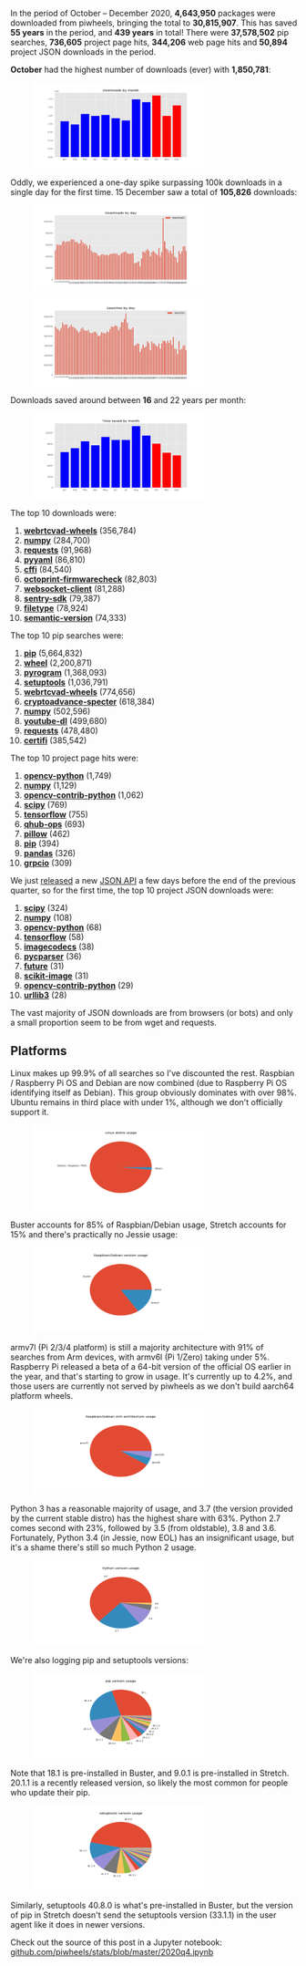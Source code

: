
<p>In the period of October – December 2020, <strong>4,643,950</strong> packages were downloaded from piwheels, bringing the total to <strong>30,815,907</strong>. This has saved <strong>55 years</strong> in the period, and <strong>439 years</strong> in total! There were <strong>37,578,502</strong> pip searches, <strong>736,605</strong> project page hits, <strong>344,206</strong> web page hits and <strong>50,894</strong> project JSON downloads in the period.</p>
<p><strong>October</strong> had the highest number of downloads (ever) with <strong>1,850,781</strong>:</p>
<div class="wp-block-image"><figure class="aligncenter size-large"><img sizes="auto, (max-width: 720px) 100vw, 720px" src="images/downloads-by-month.png"/></figure></div>
<p>Oddly, we experienced a one-day spike surpassing 100k downloads in a single day for the first time. 15 December saw a total of <strong>105,826</strong> downloads:</p>
<figure class="wp-block-image size-large"><img sizes="auto, (max-width: 720px) 100vw, 720px" src="images/downloads-by-day.png"/></figure>
<figure class="wp-block-image size-large"><img sizes="auto, (max-width: 720px) 100vw, 720px" src="images/searches-by-day.png"/></figure>
<p>Downloads saved around between <strong>16</strong> and 22 years per month:</p>
<figure class="wp-block-image size-large"><img sizes="auto, (max-width: 720px) 100vw, 720px" src="images/time-saved-by-month.png"/></figure>
<p>The top 10 downloads were:</p>
<ol class="wp-block-list"><li><strong><a href="https://www.piwheels.org/project/webrtcvad-wheels">webrtcvad-wheels</a></strong> (356,784)</li><li><strong><a href="https://www.piwheels.org/project/numpy">numpy</a></strong> (284,700)</li><li><strong><a href="https://www.piwheels.org/project/requests">requests</a></strong> (91,968)</li><li><strong><a href="https://www.piwheels.org/project/pyyaml">pyyaml</a></strong> (86,810)</li><li><strong><a href="https://www.piwheels.org/project/cffi">cffi</a></strong> (84,540)</li><li><strong><a href="https://www.piwheels.org/project/octoprint-firmwarecheck">octoprint-firmwarecheck</a></strong> (82,803)</li><li><strong><a href="https://www.piwheels.org/project/websocket-client">websocket-client</a></strong> (81,288)</li><li><strong><a href="https://www.piwheels.org/project/sentry-sdk">sentry-sdk</a></strong> (79,387)</li><li><strong><a href="https://www.piwheels.org/project/filetype">filetype</a></strong> (78,924)</li><li><strong><a href="https://www.piwheels.org/project/semantic-version">semantic-version</a></strong> (74,333)</li></ol>
<p>The top 10 pip searches were:</p>
<ol class="wp-block-list"><li><strong><a href="https://www.piwheels.org/project/pip">pip</a></strong> (5,664,832)</li><li><strong><a href="https://www.piwheels.org/project/wheel">wheel</a></strong> (2,200,871)</li><li><strong><a href="https://www.piwheels.org/project/pyrogram">pyrogram</a></strong> (1,368,093)</li><li><strong><a href="https://www.piwheels.org/project/setuptools">setuptools</a></strong> (1,036,791)</li><li><strong><a href="https://www.piwheels.org/project/webrtcvad-wheels">webrtcvad-wheels</a></strong> (774,656)</li><li><strong><a href="https://www.piwheels.org/project/cryptoadvance-specter">cryptoadvance-specter</a></strong> (618,384)</li><li><strong><a href="https://www.piwheels.org/project/numpy">numpy</a></strong> (502,596)</li><li><strong><a href="https://www.piwheels.org/project/youtube-dl">youtube-dl</a></strong> (499,680)</li><li><strong><a href="https://www.piwheels.org/project/requests">requests</a></strong> (478,480)</li><li><strong><a href="https://www.piwheels.org/project/certifi">certifi</a></strong> (385,542)</li></ol>
<p>The top 10 project page hits were:</p>
<ol class="wp-block-list"><li><strong><a href="https://www.piwheels.org/project/opencv-python">opencv-python</a></strong> (1,749)</li><li><strong><a href="https://www.piwheels.org/project/numpy">numpy</a></strong> (1,129)</li><li><strong><a href="https://www.piwheels.org/project/opencv-contrib-python">opencv-contrib-python</a></strong> (1,062)</li><li><strong><a href="https://www.piwheels.org/project/scipy">scipy</a></strong> (769)</li><li><strong><a href="https://www.piwheels.org/project/tensorflow">tensorflow</a></strong> (755)</li><li><strong><a href="https://www.piwheels.org/project/qhub-ops">qhub-ops</a></strong> (693)</li><li><strong><a href="https://www.piwheels.org/project/pillow">pillow</a></strong> (462)</li><li><strong><a href="https://www.piwheels.org/project/pip">pip</a></strong> (394)</li><li><strong><a href="https://www.piwheels.org/project/pandas">pandas</a></strong> (326)</li><li><strong><a href="https://www.piwheels.org/project/grpcio">grpcio</a></strong> (309)</li></ol>
<p>We just <a href="https://blog.piwheels.org/requires-python-support-new-project-page-layout-and-a-new-json-api/">released</a> a new <a href="https://www.piwheels.org/json.html">JSON API</a> a few days before the end of the previous quarter, so for the first time, the top 10 project JSON downloads were:</p>
<ol class="wp-block-list"><li><strong><a href="https://www.piwheels.org/project/scipy">scipy</a></strong> (324)</li><li><strong><a href="https://www.piwheels.org/project/numpy">numpy</a></strong> (108)</li><li><strong><a href="https://www.piwheels.org/project/opencv-python">opencv-python</a></strong> (68)</li><li><strong><a href="https://www.piwheels.org/project/tensorflow">tensorflow</a></strong> (58)</li><li><strong><a href="https://www.piwheels.org/project/imagecodecs">imagecodecs</a></strong> (38)</li><li><strong><a href="https://www.piwheels.org/project/pycparser">pycparser</a></strong> (36)</li><li><strong><a href="https://www.piwheels.org/project/future">future</a></strong> (31)</li><li><strong><a href="https://www.piwheels.org/project/scikit-image">scikit-image</a></strong> (31)</li><li><strong><a href="https://www.piwheels.org/project/opencv-contrib-python">opencv-contrib-python</a></strong> (29)</li><li><strong><a href="https://www.piwheels.org/project/urllib3">urllib3</a></strong> (28)</li></ol>
<p>The vast majority of JSON downloads are from browsers (or bots) and only a small proportion seem to be from wget and requests.</p>
<h2 class="wp-block-heading">Platforms</h2>
<p>Linux makes up 99.9% of all searches so I've discounted the rest. Raspbian / Raspberry Pi OS and Debian are now combined (due to Raspberry Pi OS identifying itself as Debian). This group obviously dominates with over 98%. Ubuntu remains in third place with under 1%, although we don't officially support it.</p>
<div class="wp-block-image"><figure class="aligncenter size-large"><img sizes="auto, (max-width: 720px) 100vw, 720px" src="images/distro-usage-1.png"/></figure></div>
<p>Buster accounts for 85% of Raspbian/Debian usage, Stretch accounts for 15% and there's practically no Jessie usage:</p>
<div class="wp-block-image"><figure class="aligncenter size-large"><img sizes="auto, (max-width: 720px) 100vw, 720px" src="images/debian-usage.png"/></figure></div>
<p>armv7l (Pi 2/3/4 platform) is still a majority architecture with 91% of searches from Arm devices, with armv6l (Pi 1/Zero) taking under 5%. Raspberry Pi released a beta of a 64-bit version of the official OS earlier in the year, and that's starting to grow in usage. It's currently up to 4.2%, and those users are currently not served by piwheels as we don't build aarch64 platform wheels.</p>
<div class="wp-block-image"><figure class="aligncenter size-large"><img sizes="auto, (max-width: 720px) 100vw, 720px" src="images/debian-arch.png"/></figure></div>
<p>Python 3 has a reasonable majority of usage, and 3.7 (the version provided by the current stable distro) has the highest share with 63%. Python 2.7 comes second with 23%, followed by 3.5 (from oldstable), 3.8 and 3.6. Fortunately, Python 3.4 (in Jessie, now EOL) has an insignificant usage, but it's a shame there's still so much Python 2 usage.</p>
<div class="wp-block-image"><figure class="aligncenter size-large"><img sizes="auto, (max-width: 720px) 100vw, 720px" src="images/py-vers.png"/></figure></div>
<p>We're also logging pip and setuptools versions:</p>
<div class="wp-block-image"><figure class="aligncenter size-large"><img sizes="auto, (max-width: 720px) 100vw, 720px" src="images/pip-vers.png"/></figure></div>
<p>Note that 18.1 is pre-installed in Buster, and 9.0.1 is pre-installed in Stretch. 20.1.1 is a recently released version, so likely the most common for people who update their pip.</p>
<div class="wp-block-image"><figure class="aligncenter size-large"><img sizes="auto, (max-width: 720px) 100vw, 720px" src="images/setuptools-vers.png"/></figure></div>
<p>Similarly, setuptools 40.8.0 is what's pre-installed in Buster, but the version of pip in Stretch doesn't send the setuptools version (33.1.1) in the user agent like it does in newer versions.</p>
<p>Check out the source of this post in a Jupyter notebook: <a href="https://github.com/piwheels/stats/blob/master/2020q4.ipynb">github.com/piwheels/stats/blob/master/2020q4.ipynb</a></p>
